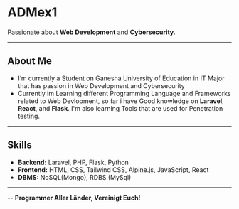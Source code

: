 # ADMex1  
Passionate about **Web Development** and **Cybersecurity**.

---

##  About Me
- I’m currently a Student on Ganesha University of Education in IT Major that has passion in Web Development and Cybersecurity
- Currently im Learning different Programming Language and Frameworks related to Web Devlopment, so far i have Good knowledge on **Laravel**, **React**, and **Flask**. I'm also learning Tools that are used for Penetration testing.

---

##  Skills
- **Backend:** Laravel, PHP, Flask, Python
- **Frontend:** HTML, CSS, Tailwind CSS, Alpine.js, JavaScript, React
- **DBMS:** NoSQL(Mongo), RDBS (MySql)  
---

-- **Programmer Aller Länder, Vereinigt Euch!**
